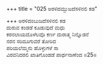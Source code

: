 +++
title = "025 ಅರಳಿದಮ್ಬುಜದೆಸಳಿನಲಿ ಕಡ"

+++
ಅರಳಿದಂಬುಜದೆಸಳಿನಲಿ ಕಡ  
ದುರುವ ಕಂಡಡೆ ಕೂಡುವುದೆ ಮಧು  
ಕರನಲಾಯದೊಳೆಲವೊ ಕರ್ಣ ದುರಾತ್ಮ ನಿನ್ನೊಡನೆ  
ನರನ ಸರಿದೂಗುವರೆ ತೋರಿದ  
ಪರಿಯಲೆಮ್ಮನು ಹೊಳ್ಳುಗಳೆ ಸಾ  
ವಿರವನಿದರಲಿ ಖಾತಿಗೊಂಡಡೆ ಪಾರ್ಥನಾಣೆಂದ      ॥25॥